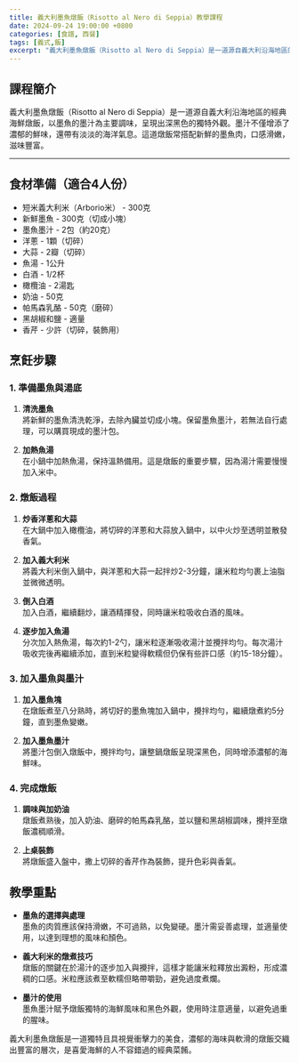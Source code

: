 ```yaml
---
title: 義大利墨魚燉飯（Risotto al Nero di Seppia）教學課程
date: 2024-09-24 19:00:00 +0800
categories: [食譜, 西餐]
tags: [義式,飯] 
excerpt: "義大利墨魚燉飯（Risotto al Nero di Seppia）是一道源自義大利沿海地區的經典海鮮燉飯，以墨魚的墨汁為主要調味，呈現出深黑色的獨特外觀。墨汁不僅增添了濃郁的鮮味，還帶有淡淡的海洋氣息。這道燉飯常搭配新鮮的墨魚肉，口感滑嫩，滋味豐富"
---
```


## 課程簡介  
義大利墨魚燉飯（Risotto al Nero di Seppia）是一道源自義大利沿海地區的經典海鮮燉飯，以墨魚的墨汁為主要調味，呈現出深黑色的獨特外觀。墨汁不僅增添了濃郁的鮮味，還帶有淡淡的海洋氣息。這道燉飯常搭配新鮮的墨魚肉，口感滑嫩，滋味豐富。

---

## 食材準備（適合4人份）

- 短米義大利米（Arborio米） - 300克
- 新鮮墨魚 - 300克（切成小塊）
- 墨魚墨汁 - 2包（約20克）
- 洋蔥 - 1顆（切碎）
- 大蒜 - 2瓣（切碎）
- 魚湯 - 1公升
- 白酒 - 1/2杯
- 橄欖油 - 2湯匙
- 奶油 - 50克
- 帕馬森乳酪 - 50克（磨碎）
- 黑胡椒和鹽 - 適量
- 香芹 - 少許（切碎，裝飾用）

## 烹飪步驟

### 1. **準備墨魚與湯底**

1. **清洗墨魚**  
   將新鮮的墨魚清洗乾淨，去除內臟並切成小塊。保留墨魚墨汁，若無法自行處理，可以購買現成的墨汁包。

2. **加熱魚湯**  
   在小鍋中加熱魚湯，保持溫熱備用。這是燉飯的重要步驟，因為湯汁需要慢慢加入米中。

### 2. **燉飯過程**

1. **炒香洋蔥和大蒜**  
   在大鍋中加入橄欖油，將切碎的洋蔥和大蒜放入鍋中，以中火炒至透明並散發香氣。

2. **加入義大利米**  
   將義大利米倒入鍋中，與洋蔥和大蒜一起拌炒2-3分鐘，讓米粒均勻裹上油脂並微微透明。

3. **倒入白酒**  
   加入白酒，繼續翻炒，讓酒精揮發，同時讓米粒吸收白酒的風味。

4. **逐步加入魚湯**  
   分次加入熱魚湯，每次約1-2勺，讓米粒逐漸吸收湯汁並攪拌均勻。每次湯汁吸收完後再繼續添加，直到米粒變得軟糯但仍保有些許口感（約15-18分鐘）。

### 3. **加入墨魚與墨汁**

1. **加入墨魚塊**  
   在燉飯煮至八分熟時，將切好的墨魚塊加入鍋中，攪拌均勻，繼續燉煮約5分鐘，直到墨魚變嫩。

2. **加入墨魚墨汁**  
   將墨汁包倒入燉飯中，攪拌均勻，讓整鍋燉飯呈現深黑色，同時增添濃郁的海鮮味。

### 4. **完成燉飯**

1. **調味與加奶油**  
   燉飯煮熟後，加入奶油、磨碎的帕馬森乳酪，並以鹽和黑胡椒調味，攪拌至燉飯濃稠順滑。

2. **上桌裝飾**  
   將燉飯盛入盤中，撒上切碎的香芹作為裝飾，提升色彩與香氣。

## 教學重點

- **墨魚的選擇與處理**  
  墨魚的肉質應該保持滑嫩，不可過熟，以免變硬。墨汁需妥善處理，並適量使用，以達到理想的風味和顏色。

- **義大利米的燉煮技巧**  
  燉飯的關鍵在於湯汁的逐步加入與攪拌，這樣才能讓米粒釋放出澱粉，形成濃稠的口感。米粒應該煮至軟糯但略帶嚼勁，避免過度煮爛。

- **墨汁的使用**  
  墨魚墨汁賦予燉飯獨特的海鮮風味和黑色外觀，使用時注意適量，以避免過重的腥味。

義大利墨魚燉飯是一道獨特且具視覺衝擊力的美食，濃郁的海味與軟滑的燉飯交織出豐富的層次，是喜愛海鮮的人不容錯過的經典菜餚。
